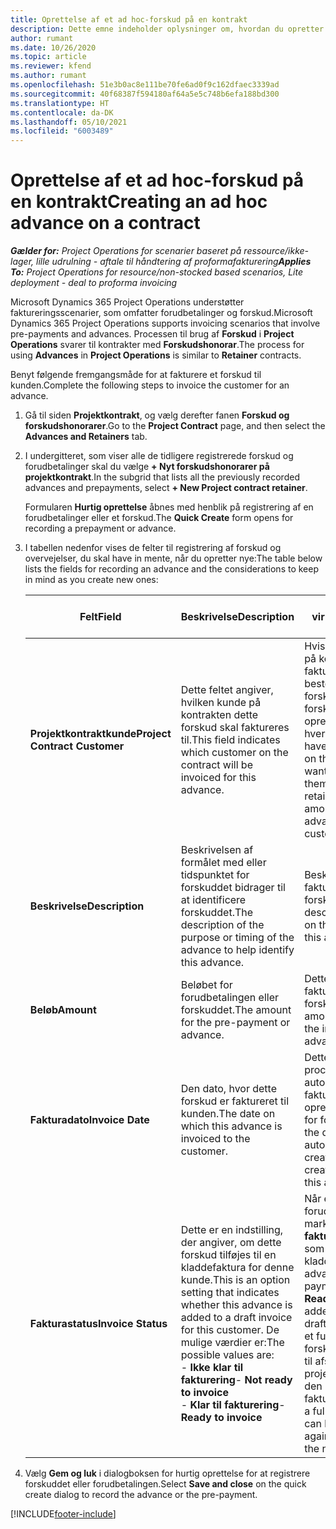 ```yaml
---
title: Oprettelse af et ad hoc-forskud på en kontrakt
description: Dette emne indeholder oplysninger om, hvordan du opretter et forskud på en kontrakt efter behov.
author: rumant
ms.date: 10/26/2020
ms.topic: article
ms.reviewer: kfend
ms.author: rumant
ms.openlocfilehash: 51e3b0ac8e111be70fe6ad0f9c162dfaec3339ad
ms.sourcegitcommit: 40f68387f594180af64a5e5c748b6efa188bd300
ms.translationtype: HT
ms.contentlocale: da-DK
ms.lasthandoff: 05/10/2021
ms.locfileid: "6003489"
---
```

# <a name="creating-an-ad-hoc-advance-on-a-contract"></a><span data-ttu-id="677b4-103">Oprettelse af et ad hoc-forskud på en kontrakt</span><span class="sxs-lookup"><span data-stu-id="677b4-103">Creating an ad hoc advance on a contract</span></span>

<span data-ttu-id="677b4-104">_**Gælder for:** Project Operations for scenarier baseret på ressource/ikke-lager, lille udrulning - aftale til håndtering af proformafakturering_</span><span class="sxs-lookup"><span data-stu-id="677b4-104">_**Applies To:** Project Operations for resource/non-stocked based scenarios, Lite deployment - deal to proforma invoicing_</span></span>

<span data-ttu-id="677b4-105">Microsoft Dynamics 365 Project Operations understøtter faktureringsscenarier, som omfatter forudbetalinger og forskud.</span><span class="sxs-lookup"><span data-stu-id="677b4-105">Microsoft Dynamics 365 Project Operations supports invoicing scenarios that involve pre-payments and advances.</span></span> <span data-ttu-id="677b4-106">Processen til brug af **Forskud** i **Project Operations** svarer til kontrakter med **Forskudshonorar**.</span><span class="sxs-lookup"><span data-stu-id="677b4-106">The process for using **Advances** in **Project Operations** is similar to **Retainer** contracts.</span></span> 

<span data-ttu-id="677b4-107">Benyt følgende fremgangsmåde for at fakturere et forskud til kunden.</span><span class="sxs-lookup"><span data-stu-id="677b4-107">Complete the following steps to invoice the customer for an advance.</span></span>

1. <span data-ttu-id="677b4-108">Gå til siden **Projektkontrakt**, og vælg derefter fanen **Forskud og forskudshonorarer**.</span><span class="sxs-lookup"><span data-stu-id="677b4-108">Go to the **Project Contract** page, and then select the **Advances and Retainers** tab.</span></span>
2. <span data-ttu-id="677b4-109">I undergitteret, som viser alle de tidligere registrerede forskud og forudbetalinger skal du vælge **+ Nyt forskudshonorarer på projektkontrakt**.</span><span class="sxs-lookup"><span data-stu-id="677b4-109">In the subgrid that lists all the previously recorded advances and prepayments, select **+ New Project contract retainer**.</span></span> 

    <span data-ttu-id="677b4-110">Formularen **Hurtig oprettelse** åbnes med henblik på registrering af en forudbetalinger eller et forskud.</span><span class="sxs-lookup"><span data-stu-id="677b4-110">The **Quick Create** form opens for recording a prepayment or advance.</span></span>
    
3. <span data-ttu-id="677b4-111">I tabellen nedenfor vises de felter til registrering af forskud og overvejelser, du skal have in mente, når du opretter nye:</span><span class="sxs-lookup"><span data-stu-id="677b4-111">The table below lists the fields for recording an advance and the considerations to keep in mind as you create new ones:</span></span>

    | <span data-ttu-id="677b4-112">Felt</span><span class="sxs-lookup"><span data-stu-id="677b4-112">Field</span></span> | <span data-ttu-id="677b4-113">Beskrivelse</span><span class="sxs-lookup"><span data-stu-id="677b4-113">Description</span></span> | <span data-ttu-id="677b4-114">Downstream-virkning</span><span class="sxs-lookup"><span data-stu-id="677b4-114">Downstream impact</span></span> |
    | --- | --- | --- |
    | <span data-ttu-id="677b4-115">**Projektkontraktkunde**</span><span class="sxs-lookup"><span data-stu-id="677b4-115">**Project Contract Customer**</span></span> | <span data-ttu-id="677b4-116">Dette feltet angiver, hvilken kunde på kontrakten dette forskud skal faktureres til.</span><span class="sxs-lookup"><span data-stu-id="677b4-116">This field indicates which customer on the contract will be invoiced for this advance.</span></span> | <span data-ttu-id="677b4-117">Hvis der er flere kunder på kontrakten, og du vil fakturere hver af dem et bestemt forskudshonorarer eller forskudsbeløb, skal du oprette et forskud for hver enkelt kunde.</span><span class="sxs-lookup"><span data-stu-id="677b4-117">If you have multiple customers on the contract and want to invoice each of them for a specific retainer or advance amount, create an advance for each customer individually.</span></span> |
    | <span data-ttu-id="677b4-118">**Beskrivelse**</span><span class="sxs-lookup"><span data-stu-id="677b4-118">**Description**</span></span> | <span data-ttu-id="677b4-119">Beskrivelsen af formålet med eller tidspunktet for forskuddet bidrager til at identificere forskuddet.</span><span class="sxs-lookup"><span data-stu-id="677b4-119">The description of the purpose or timing of the advance to help identify this advance.</span></span> | <span data-ttu-id="677b4-120">Beskrivelsen vises på fakturalinjen for denne forskudsbetaling.</span><span class="sxs-lookup"><span data-stu-id="677b4-120">This description is displayed on the invoice line for this advance.</span></span> |
    | <span data-ttu-id="677b4-121">**Beløb**</span><span class="sxs-lookup"><span data-stu-id="677b4-121">**Amount**</span></span> | <span data-ttu-id="677b4-122">Beløbet for forudbetalingen eller forskuddet.</span><span class="sxs-lookup"><span data-stu-id="677b4-122">The amount for the pre-payment or advance.</span></span> | <span data-ttu-id="677b4-123">Dette beløb vises på fakturalinjen for denne forskudsbetaling.</span><span class="sxs-lookup"><span data-stu-id="677b4-123">This amount is displayed on the invoice line for this advance.</span></span> |
    | <span data-ttu-id="677b4-124">**Fakturadato**</span><span class="sxs-lookup"><span data-stu-id="677b4-124">**Invoice Date**</span></span> | <span data-ttu-id="677b4-125">Den dato, hvor dette forskud er faktureret til kunden.</span><span class="sxs-lookup"><span data-stu-id="677b4-125">The date on which this advance is invoiced to the customer.</span></span> | <span data-ttu-id="677b4-126">Dette er datoen, hvor processen for automatisk fakturaoprettelse opretter en fakturalinje for forskuddet.</span><span class="sxs-lookup"><span data-stu-id="677b4-126">This is the date for the automated invoice creation process to create an invoice line for this advance.</span></span> |
    | <span data-ttu-id="677b4-127">**Fakturastatus**</span><span class="sxs-lookup"><span data-stu-id="677b4-127">**Invoice Status**</span></span> | <span data-ttu-id="677b4-128">Dette er en indstilling, der angiver, om dette forskud tilføjes til en kladdefaktura for denne kunde.</span><span class="sxs-lookup"><span data-stu-id="677b4-128">This is an option setting that indicates whether this advance is added to a draft invoice for this customer.</span></span> <span data-ttu-id="677b4-129">De mulige værdier er:</span><span class="sxs-lookup"><span data-stu-id="677b4-129">The possible values are:</span></span></br><span data-ttu-id="677b4-130">- **Ikke klar til fakturering**</span><span class="sxs-lookup"><span data-stu-id="677b4-130">- **Not ready to invoice**</span></span></br><span data-ttu-id="677b4-131">- **Klar til fakturering**</span><span class="sxs-lookup"><span data-stu-id="677b4-131">- **Ready to invoice**</span></span> | <span data-ttu-id="677b4-132">Når et forskud eller en forudbetaling er markeret som **Klar til fakturering**, tilføjes den som en linjetid på en kladdefaktura.</span><span class="sxs-lookup"><span data-stu-id="677b4-132">When an advance or pre-payment is marked as **Ready to invoice**, it is added as a line time on a draft invoice.</span></span> <span data-ttu-id="677b4-133">Det er kun et fuldt faktureret forskud, der kan bruges til afstemning med projektomkostninger for den næste faktureringsperiode.</span><span class="sxs-lookup"><span data-stu-id="677b4-133">Only a fully invoiced advance can be used to reconcile against project costs for the next invoice period.</span></span> |

4. <span data-ttu-id="677b4-134">Vælg **Gem og luk** i dialogboksen for hurtig oprettelse for at registrere forskuddet eller forudbetalingen.</span><span class="sxs-lookup"><span data-stu-id="677b4-134">Select **Save and close** on the quick create dialog to record the advance or the pre-payment.</span></span>


[!INCLUDE[footer-include](../../includes/footer-banner.md)]